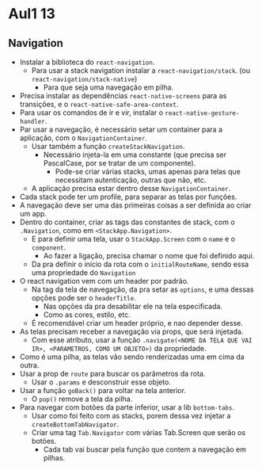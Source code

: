 # Aul1 13

## Navigation
* Instalar a biblioteca do `react-navigation`.
  * Para usar a stack navigation instalar a `react-navigation/stack`. (ou `react-navigation/stack-native`)
    * Para que seja uma navegação em pilha.
* Precisa instalar as dependências `react-native-screens` para as transições, e o `react-native-safe-area-context`.
* Para usar os comandos de ir e vir, instalar o `react-native-gesture-handler`.
* Par usar a navegação, é necessário setar um container para a aplicação, com o `NavigationContainer`.
  * Usar também a função `createStackNavigation`.
    * Necessário injeta-la em uma constante (que precisa ser PascalCase, por se tratar de um componente).
      * Pode-se criar várias stacks, umas apenas para telas que necessitam autenticação, outras que não, etc.
  * A aplicação precisa estar dentro desse `NavigationContainer`.
* Cada stack pode ter um profile, para separar as telas por funções.
* A navegação deve ser uma das primeiras coisas a ser definida ao criar um app.
* Dentro do container, criar as tags das constantes de stack, com o `.Navigation`, como em `<StackApp.Navigation>`.
  * E para definir uma tela, usar o `StackApp.Screen` com o `name` e o `component`.
    * Ao fazer a ligação, precisa chamar o nome que foi definido aqui.
  * Da pra definir o início da rota com o `initialRouteName`, sendo essa uma propriedade do `Navigation`
* O react navigation vem com um header por padrão.
  * Na tag da tela de navegação, da pra setar as `options`, e uma dessas opções pode ser o `headerTitle`.
    * Nas opções da pra desabilitar ele na tela especificada.
    * Como as cores, estilo, etc.
  * É recomendável criar um header próprio, e nao depender desse.
* As telas precisam receber a navegação via props, que será injetada.
  * Com esse atributo, usar a função `.navigate(<NOME DA TELA QUE VAI IR>, <PARAMETROS, COMO UM OBJETO>)` da propriedade.
* Como é uma pilha, as telas vão sendo renderizadas uma em cima da outra.
* Usar a prop de `route` para buscar os parâmetros da rota.
  * Usar o `.params` e desconstruir esse objeto.
* Usar a função `goBack()` para voltar na tela anterior.
  * O `pop()` remove a tela da pilha.
* Para navegar com botões da parte inferior, usar a lib `bottom-tabs`.
  * Usar como foi feito com as stacks, porem dessa vez injetar a `createBottomTabNavigator`.
  * Criar uma tag `Tab.Navigator` com várias Tab.Screen que serão os botões.
    * Cada tab vai buscar pela função que contem a navegação em pilhas.